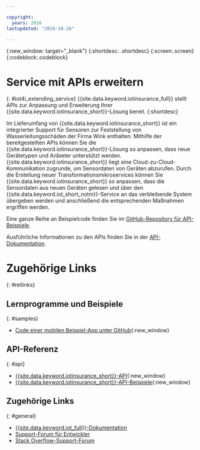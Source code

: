 ```yaml
---

copyright:
  years: 2016
lastupdated: "2016-10-26"

---
```




{:new_window: target="\_blank"}
{:shortdesc: .shortdesc}
{:screen:.screen}
{:codeblock:.codeblock}


# Service mit APIs erweitern
{: #iot4i_extending_service}
{{site.data.keyword.iotinsurance_full}} stellt APIs zur Anpassung und Erweiterung Ihrer {{site.data.keyword.iotinsurance_short}}-Lösung bereit.
{:shortdesc}

Im Lieferumfang von {{site.data.keyword.iotinsurance_short}} ist ein integrierter Support für Sensoren zur Feststellung von Wasserleitungsschäden der Firma Wink enthalten. Mithilfe der bereitgestellten APIs können Sie die {{site.data.keyword.iotinsurance_short}}-Lösung so anpassen, dass neue Gerätetypen und Anbieter unterstützt werden. {{site.data.keyword.iotinsurance_short}} liegt eine Cloud-zu-Cloud-Kommunikation zugrunde, um Sensordaten von Geräten abzurufen. Durch die Erstellung neuer Transformationsmikroservices können Sie {{site.data.keyword.iotinsurance_short}} so anpassen, dass die Sensordaten aus neuen Geräten gelesen und über den {{site.data.keyword.iot_short_notm}}-Service an das verbleibende System übergeben werden und anschließend die entsprechenden Maßnahmen ergriffen werden.

Eine ganze Reihe an Beispielcode finden Sie im [GitHub-Repository für API-Beispiele](https://github.com/IBM-Bluemix/iot4i-api-examples-nodejs/#iot-for-insurance-api-examples).

Ausführliche Informationen zu den APIs finden Sie in der [API-Dokumentation](https://iot4i-api-docs.mybluemix.net/).


# Zugehörige Links
{: #rellinks}

## Lernprogramme und Beispiele
{: #samples}
* [Code einer mobilen Beispiel-App unter GitHub](https://github.com/ibm-watson-iot/ioti-mobile){:new_window}

## API-Referenz
{: #api}
* [{{site.data.keyword.iotinsurance_short}}-API](https://iot4i-api-docs.mybluemix.net/){:new_window}
* [{{site.data.keyword.iotinsurance_short}}-API-Beispiele](https://github.com/IBM-Bluemix/iot4i-api-examples-nodejs/#iot-for-insurance-api-examples){:new_window}

## Zugehörige Links
{: #general}
* [{{site.data.keyword.iot_full}}-Dokumentation](https://console.ng.bluemix.net/docs/services/IoT/index.html)
* [Support-Forum für Entwickler](https://developer.ibm.com/answers/search.html?f=&type=question&redirect=search%2Fsearch&sort=relevance&q=%2B[iot]%20%2B[bluemix])
* [Stack Overflow-Support-Forum](http://stackoverflow.com/questions/tagged/ibm-bluemix)
